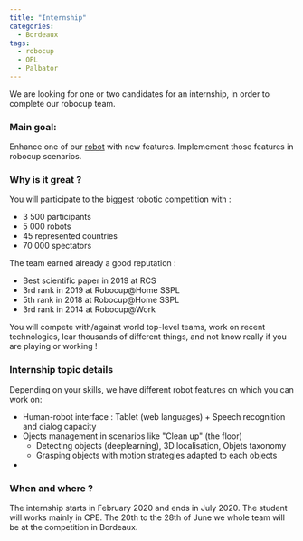 ```yaml
---
title: "Internship"
categories:
  - Bordeaux
tags:
  - robocup
  - OPL
  - Palbator
---
```



We are looking for one or two candidates for an internship, in order to complete our robocup team. 

### Main goal: 
Enhance one of our [robot](https://robocup-lyontech.github.io/opl/) with new features. Implemement those features in robocup scenarios.

### Why is it great ?
You will participate to the biggest robotic competition with :
 - 3 500 participants
 - 5 000 robots
 - 45 represented countries
 - 70 000 spectators

The team earned already a good reputation :
- Best scientific paper in 2019 at RCS
- 3rd rank in 2019 at Robocup@Home SSPL
- 5th rank in 2018 at Robocup@Home SSPL
- 3rd rank in 2014 at Robocup@Work

You will compete with/against world top-level teams, work on recent technologies, lear thousands of different things, and not know really if you are playing or working !

### Internship topic details 
Depending on your skills, we have different robot features on which you can work on:
- Human-robot interface : Tablet (web languages) + Speech recognition and dialog capacity
- Ojects management in scenarios like "Clean up" (the floor) 
  - Detecting objects (deeplearning), 3D localisation, Objets taxonomy
  - Grasping objects with motion strategies adapted to each objects
- 


### When and where ? 
The internship starts in February 2020 and ends in July 2020. The student will works mainly in CPE. The 20th to the 28th of June we whole team will be at the competition in Bordeaux.
